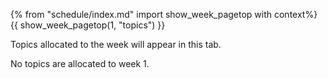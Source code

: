 {% from "schedule/index.md" import show_week_pagetop with context%}
{{ show_week_pagetop(1, "topics") }}

<box type="info">

Topics allocated to the week will appear in this tab.
</box>


No topics are allocated to week 1.